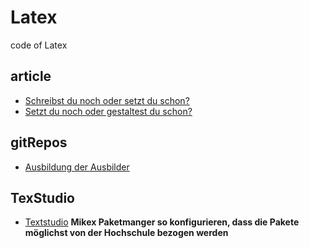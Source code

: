 # Latex
code of Latex

## article
* [Schreibst du noch oder setzt du schon?](https://www.golem.de/news/latex-schreibst-du-noch-oder-setzt-du-schon-2201-162303.html)
* [Setzt du noch oder gestaltest du schon?](https://www.golem.de/news/layouten-mit-latex-setzt-du-noch-oder-gestaltest-du-schon-2207-165543.html)

## gitRepos
* [Ausbildung der Ausbilder](https://github.com/ChaosJD/AusbildungDerAusbilder)

## TexStudio
* [Textstudio](https://www.texstudio.org/)
**Mikex Paketmanger so konfigurieren, dass die Pakete möglichst von der Hochschule bezogen werden**

